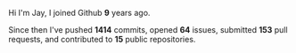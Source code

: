 Hi I'm Jay, I joined Github **9** years ago.

Since then I've pushed **1414** commits, opened **64** issues, submitted **153** pull requests, and contributed to **15** public repositories.
